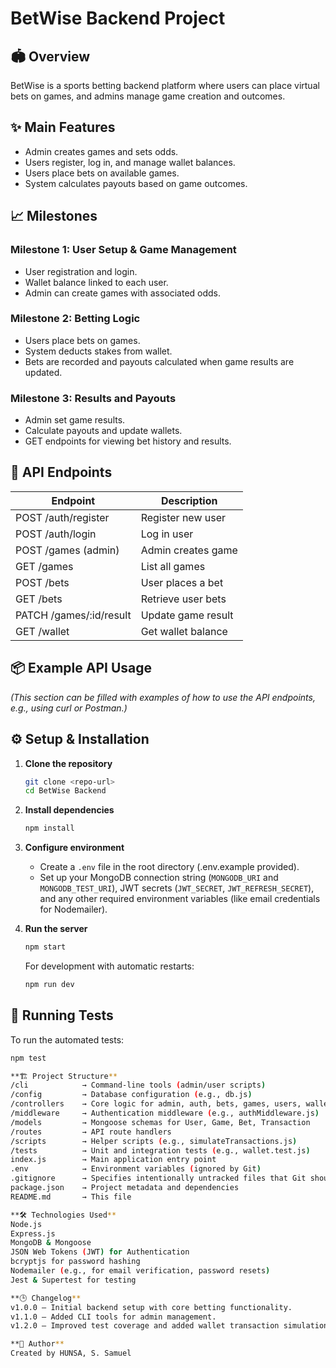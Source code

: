 # BetWise Backend Project

## 🏟️ Overview

BetWise is a sports betting backend platform where users can place virtual bets on games, and admins manage game creation and outcomes.

## ✨ Main Features

- Admin creates games and sets odds.
- Users register, log in, and manage wallet balances.
- Users place bets on available games.
- System calculates payouts based on game outcomes.

## 📈 Milestones

### Milestone 1: User Setup & Game Management

- User registration and login.
- Wallet balance linked to each user.
- Admin can create games with associated odds.

### Milestone 2: Betting Logic

- Users place bets on games.
- System deducts stakes from wallet.
- Bets are recorded and payouts calculated when game results are updated.

### Milestone 3: Results and Payouts

- Admin set game results.
- Calculate payouts and update wallets.
- GET endpoints for viewing bet history and results.

## 🔌 API Endpoints

| Endpoint                 | Description        |
| ------------------------ | ------------------ |
| POST /auth/register      | Register new user  |
| POST /auth/login         | Log in user        |
| POST /games (admin)      | Admin creates game |
| GET /games               | List all games     |
| POST /bets               | User places a bet  |
| GET /bets                | Retrieve user bets |
| PATCH /games/:id/result | Update game result |
| GET /wallet              | Get wallet balance |

## 📦 Example API Usage

*(This section can be filled with examples of how to use the API endpoints, e.g., using curl or Postman.)*

## ⚙️ Setup & Installation

1.  **Clone the repository**

    ```bash
    git clone <repo-url>
    cd BetWise Backend
    ```

2.  **Install dependencies**

    ```bash
    npm install
    ```

3.  **Configure environment**

    - Create a `.env` file in the root directory (.env.example provided).
    - Set up your MongoDB connection string (`MONGODB_URI` and `MONGODB_TEST_URI`), JWT secrets (`JWT_SECRET`, `JWT_REFRESH_SECRET`), and any other required environment variables (like email credentials for Nodemailer).

4.  **Run the server**

    ```bash
    npm start
    ```

    For development with automatic restarts:

    ```bash
    npm run dev
    ```

## 🧪 Running Tests

To run the automated tests:

```bash
npm test

**🏗️ Project Structure**
/cli            → Command-line tools (admin/user scripts)
/config         → Database configuration (e.g., db.js)
/controllers    → Core logic for admin, auth, bets, games, users, wallet
/middleware     → Authentication middleware (e.g., authMiddleware.js)
/models         → Mongoose schemas for User, Game, Bet, Transaction
/routes         → API route handlers
/scripts        → Helper scripts (e.g., simulateTransactions.js)
/tests          → Unit and integration tests (e.g., wallet.test.js)
index.js        → Main application entry point
.env            → Environment variables (ignored by Git)
.gitignore      → Specifies intentionally untracked files that Git should ignore
package.json    → Project metadata and dependencies
README.md       → This file

**🛠️ Technologies Used**
Node.js
Express.js
MongoDB & Mongoose
JSON Web Tokens (JWT) for Authentication
bcryptjs for password hashing
Nodemailer (e.g., for email verification, password resets)
Jest & Supertest for testing

**🕒 Changelog**
v1.0.0 — Initial backend setup with core betting functionality.
v1.1.0 — Added CLI tools for admin management.
v1.2.0 — Improved test coverage and added wallet transaction simulation.

**📄 Author**
Created by HUNSA, S. Samuel
